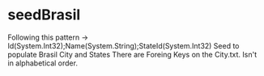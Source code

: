 # seedBrasil
Following this pattern -> Id(System.Int32);Name(System.String);StateId(System.Int32)
Seed to populate Brasil City and States
There are Foreing Keys on the City.txt.
Isn't in alphabetical order.

